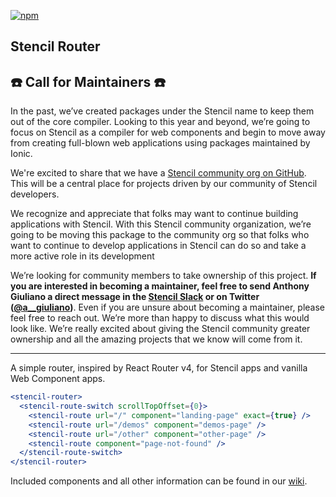 [![npm][npm-badge]][npm-badge-url]
## Stencil Router

## ☎️ Call for Maintainers ☎️

In the past, we’ve created packages under the Stencil name to keep them out of the core compiler. Looking to this year and beyond, we’re going to focus on Stencil as a compiler for web components and begin to move away from creating full-blown web applications using packages maintained by Ionic.

We're excited to share that we have a [Stencil community org on GitHub](https://github.com/stencil-community). This will be a central place for projects driven by our community of Stencil developers.

We recognize and appreciate that folks may want to continue building applications with Stencil. With this Stencil community organization, we’re going to be moving this package to the community org so that folks who want to continue to develop applications in Stencil can do so and take a more active role in its development

We’re looking for community members to take ownership of this project. **If you are interested in becoming a maintainer, feel free to send Anthony Giuliano a direct message in the [Stencil Slack](https://stencil-worldwide.slack.com/archives/D03EU2YMN0P) or on Twitter ([@a__giuliano](https://twitter.com/a__giuliano))**. Even if you are unsure about becoming a maintainer, please feel free to reach out. We’re more than happy to discuss what this would look like. We’re really excited about giving the Stencil community greater ownership and all the amazing projects that we know will come from it.

---

A simple router, inspired by React Router v4, for Stencil apps and vanilla Web Component apps.

```jsx
<stencil-router>
  <stencil-route-switch scrollTopOffset={0}>
    <stencil-route url="/" component="landing-page" exact={true} />
    <stencil-route url="/demos" component="demos-page" />
    <stencil-route url="/other" component="other-page" />
    <stencil-route component="page-not-found" />
  </stencil-route-switch>
</stencil-router>
```

Included components and all other information can be found in our [wiki].

[wiki]: https://github.com/ionic-team/stencil-router/wiki

[npm-badge]: https://img.shields.io/npm/v/@stencil/router.svg
[npm-badge-url]: https://www.npmjs.com/package/@stencil/router
